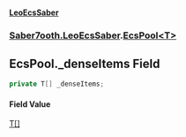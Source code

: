 #### [LeoEcsSaber](index.md 'index')
### [Saber7ooth.LeoEcsSaber](Saber7ooth.LeoEcsSaber.md 'Saber7ooth.LeoEcsSaber').[EcsPool&lt;T&gt;](EcsPool_T_.md 'Saber7ooth.LeoEcsSaber.EcsPool<T>')

## EcsPool<T>._denseItems Field

```csharp
private T[] _denseItems;
```

#### Field Value
[T](EcsPool_T_.md#Saber7ooth.LeoEcsSaber.EcsPool_T_.T 'Saber7ooth.LeoEcsSaber.EcsPool<T>.T')[[]](https://docs.microsoft.com/en-us/dotnet/api/System.Array 'System.Array')